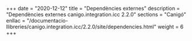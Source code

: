 +++
date        = "2020-12-12"
title       = "Dependències externes"
description = "Dependències externes canigo.integration.icc 2.2.0"
sections    = "Canigó"
enllac		= "/documentacio-llibreries/canigo.integration.icc/2.2.0/site/dependencies.html"
weight		= 6
+++
